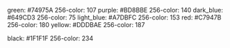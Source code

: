 green:
    #74975A
    256-color: 107
purple: 
    #BD8BBE
    256-color: 140
dark_blue:
    #649CD3
    256-color: 75
light_blue:
    #A7DBFC
    256-color: 153
red:
    #C7947B
    256-color: 180
yellow:
    #DDDBAE
    256-color: 187
    
black:
    #1F1F1F
    256-color: 234

